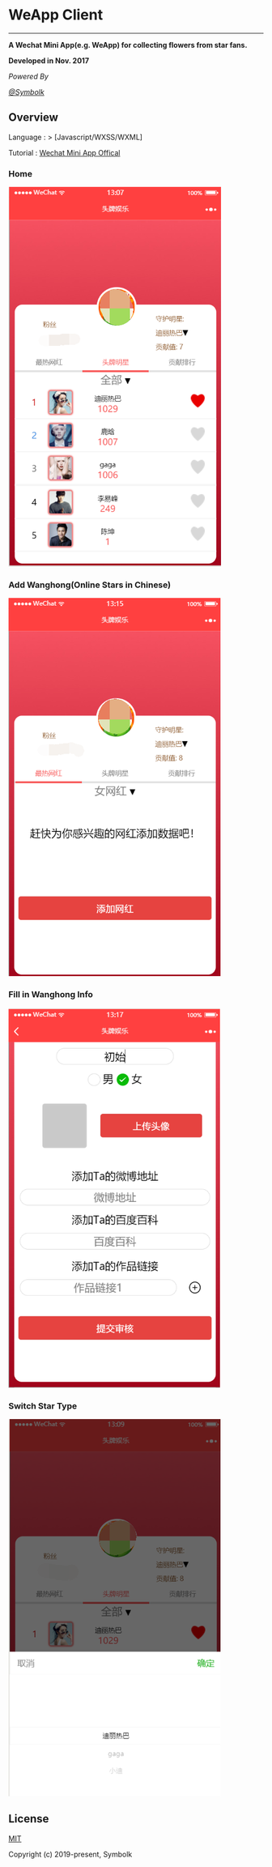 # WeApp Client
---

**A Wechat Mini App(e.g. WeApp) for collecting flowers from star fans.**

**Developed in Nov. 2017**



_Powered By_

_[@Symbolk](http://www.symbolk.com)_


## Overview

Language : > [Javascript/WXSS/WXML]

Tutorial : [Wechat Mini App Offical](https://mp.weixin.qq.com/debug/wxadoc/dev/)

### Home

![home](https://github.com/Symbolk/WeApp/blob/master/screenshots/home.png)


### Add Wanghong(Online Stars in Chinese)

![addwh](https://github.com/Symbolk/WeApp/blob/master/screenshots/addwh.png)

### Fill in Wanghong Info

![whinfo](https://github.com/Symbolk/WeApp/blob/master/screenshots/whinfo.png)

### Switch Star Type

![switchstar](https://github.com/Symbolk/WeApp/blob/master/screenshots/switchstar.png)


## License

[MIT](http://opensource.org/licenses/MIT)

Copyright (c) 2019-present, Symbolk
